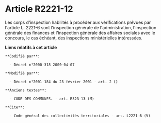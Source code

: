 # Article R2221-12

Les corps d'inspection habilités à procéder aux vérifications prévues par l'article L. 2221-6 sont l'inspection générale de
l'administration, l'inspection générale des finances et l'inspection générale des affaires sociales avec le concours, le cas
échéant, des inspections ministérielles intéressées.

**Liens relatifs à cet article**

	**Codifié par**:

	  - Décret n°2000-318 2000-04-07

	**Modifié par**:

	  - Décret n°2001-184 du 23 février 2001 - art. 2 ()

	**Anciens textes**:

	  - CODE DES COMMUNES. - art. R323-13 (M)

	**Cite**:

	  - Code général des collectivités territoriales - art. L2221-6 (V)
